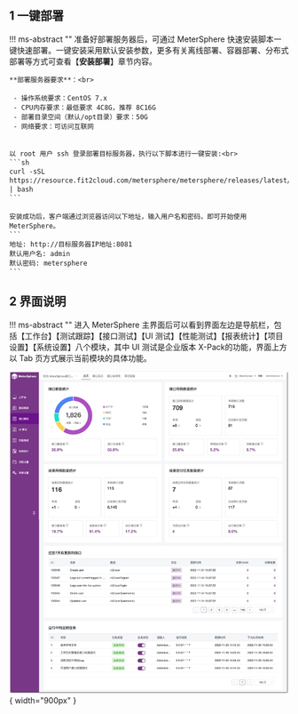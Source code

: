 ## 1 一键部署
!!! ms-abstract ""
    准备好部署服务器后，可通过 MeterSphere 快速安装脚本一键快速部署。一键安装采用默认安装参数，更多有关离线部署、容器部署、分布式部署等方式可查看【**安装部署**】章节内容。<br>

    **部署服务器要求**：<br>

     - 操作系统要求：CentOS 7.x
     - CPU内存要求：最低要求 4C8G，推荐 8C16G
     - 部署目录空间（默认/opt目录）要求：50G
     - 网络要求：可访问互联网


    以 root 用户 ssh 登录部署目标服务器，执行以下脚本进行一键安装:<br>
    ```sh
    curl -sSL https://resource.fit2cloud.com/metersphere/metersphere/releases/latest/download/quick_start.sh | bash
    ```

    安装成功后，客户端通过浏览器访问以下地址，输入用户名和密码，即可开始使用 MeterSphere。
    ```
    地址: http://目标服务器IP地址:8081
    默认用户名: admin
    默认密码: metersphere
    ```

## 2 界面说明
!!! ms-abstract ""
    进入 MeterSphere 主界面后可以看到界面左边是导航栏，包括【工作台】【测试跟踪】【接口测试】【UI 测试】【性能测试】【报表统计】【项目设置】【系统设置】八个模块，其中 UI 测试是企业版本 X-Pack的功能，界面上方以 Tab 页方式展示当前模块的具体功能。

![界面说明](../img/界面说明.png){ width="900px" }
